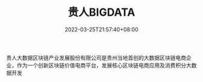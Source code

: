 ﻿---
weight: 
title: "贵人BIGDATA"
description: "贵人大数据区块链产业发展股份有限公司是贵州当地首创的大数据区块链电商企业，作为一个创新区块链价值电商平台，发展核心区块链电商应用及消费积分大数据开发"
date: 2022-03-25T21:57:40+08:00
lastmod: 2022-03-25T16:45:40+08:00
draft: false
authors: ["Metabd"]
featuredImage: "guirenbigdata.jpg"
link: ""
tags: ["微信公众号","贵人BIGDATA"]
categories: ["navigation"]
navigation: ["微信公众号"]
lightgallery: true
toc: true
pinned: false
recommend: false
recommend1: false
---
贵人大数据区块链产业发展股份有限公司是贵州当地首创的大数据区块链电商企业，作为一个创新区块链价值电商平台，发展核心区块链电商应用及消费积分大数据开发
